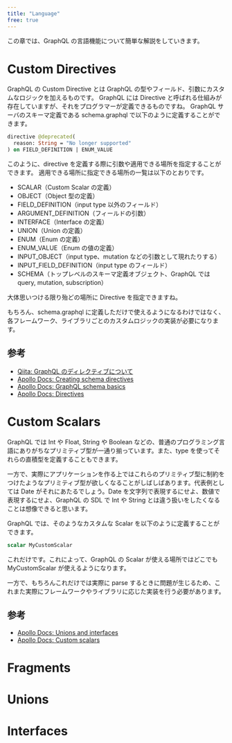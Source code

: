 ```yaml
---
title: "Language"
free: true
---
```


この章では、GraphQL の言語機能について簡単な解説をしていきます。

# Custom Directives

GraphQL の Custom Directive とは GraphQL の型やフィールド、引数にカスタムなロジックを加えるものです。
GraphQL には Directive と呼ばれる仕組みが存在していますが、それをプログラマーが定義できるものですね。
GraphQL サーバのスキーマ定義である schema.graphql で以下のように定義することができます。

```graphql
directive @deprecated(
  reason: String = "No longer supported"
) on FIELD_DEFINITION | ENUM_VALUE
```

このように、directive を定義する際に引数や適用できる場所を指定することができます。
適用できる場所に指定できる場所の一覧は以下のとおりです。

- SCALAR（Custom Scalar の定義）
- OBJECT（Object 型の定義）
- FIELD_DEFINITION（input type 以外のフィールド）
- ARGUMENT_DEFINITION（フィールドの引数）
- INTERFACE（Interface の定義）
- UNION（Union の定義）
- ENUM（Enum の定義）
- ENUM_VALUE（Enum の値の定義）
- INPUT_OBJECT（input type、mutation などの引数として現れたりする）
- INPUT_FIELD_DEFINITION（input type のフィールド）
- SCHEMA（トップレベルのスキーマ定義オブジェクト、GraphQL では query, mutation, subscription）

大体思いつける限り殆どの場所に Directive を指定できますね。

もちろん、schema.graphql に定義しただけで使えるようになるわけではなく、各フレームワーク、ライブラリごとのカスタムロジックの実装が必要になります。

## 参考

- [Qiita: GraphQL のディレクティブについて](https://qiita.com/koffee0522/items/bb623f974c418f5e15b0)
- [Apollo Docs: Creating schema directives](https://www.apollographql.com/docs/apollo-server/schema/creating-directives/)
- [Apollo Docs: GraphQL schema basics](https://www.apollographql.com/docs/apollo-server/schema/schema/)
- [Apollo Docs: Directives](https://www.apollographql.com/docs/apollo-server/schema/directives/)

# Custom Scalars

GraphQL では Int や Float, String や Boolean などの、普通のプログラミング言語にありがちなプリミティブ型が一通り揃っています。また、type を使ってそれらの直積型を定義することもできます。

一方で、実際にアプリケーションを作る上ではこれらのプリミティブ型に制約をつけたようなプリミティブ型が欲しくなることがしばしばあります。代表例としては Date がそれにあたるでしょう。Date を文字列で表現するにせよ、数値で表現するにせよ、GraphQL の SDL で Int や String とは違う扱いをしたくなることは想像できると思います。

GraphQL では、そのようなカスタムな Scalar を以下のように定義することができます。

```graphql
scalar MyCustomScalar
```

これだけです。これによって、GraphQL の Scalar が使える場所ではどこでも MyCustomScalar が使えるようになります。

一方で、もちろんこれだけでは実際に parse するときに問題が生じるため、これまた実際にフレームワークやライブラリに応じた実装を行う必要があります。

## 参考

- [Apollo Docs: Unions and interfaces](https://www.apollographql.com/docs/apollo-server/schema/unions-interfaces/)
- [Apollo Docs: Custom scalars](https://www.apollographql.com/docs/apollo-server/schema/custom-scalars/)

# Fragments

# Unions

# Interfaces
